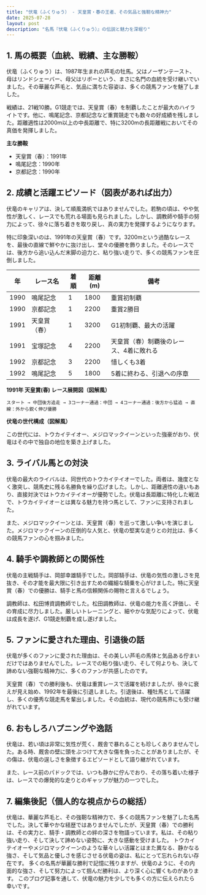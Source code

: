 ```yaml
---
title: "伏竜（ふくりゅう） - 天皇賞・春の王者、その気品と強靭な精神力"
date: 2025-07-28
layout: post
description: "名馬『伏竜（ふくりゅう）』の伝説と魅力を深堀り"
---
```


## 1. 馬の概要（血統、戦績、主な勝鞍）

伏竜（ふくりゅう）は、1987年生まれの芦毛の牡馬。父はノーザンテースト、母はリンドシェーバー、母父はリボーという、まさに名門の血統を受け継いでいました。その華麗な芦毛と、気品に満ちた容姿は、多くの競馬ファンを魅了しました。

戦績は、21戦10勝。G1競走では、天皇賞（春）を制覇したことが最大のハイライトです。他に、鳴尾記念、京都記念など重賞競走でも数々の好成績を残しました。距離適性は2000m以上の中長距離で、特に3200mの長距離戦においてその真価を発揮しました。

**主な勝鞍**

* 天皇賞（春）：1991年
* 鳴尾記念：1990年
* 京都記念：1990年


## 2. 成績と活躍エピソード（図表があれば出力）

伏竜のキャリアは、決して順風満帆ではありませんでした。若駒の頃は、やや気性が激しく、レースでも荒れる場面も見られました。しかし、調教師や騎手の努力によって、徐々に落ち着きを取り戻し、真の実力を発揮するようになります。

特に印象深いのは、1991年の天皇賞（春）です。3200mという過酷なレースを、最後の直線で鮮やかに抜け出し、堂々の優勝を飾りました。そのレースでは、後方から追い込んだ末脚の迫力と、粘り強い走りで、多くの競馬ファンを圧倒しました。

| 年 | レース名             | 着順 | 距離(m) | 備考                                      |
|---|----------------------|-------|----------|-------------------------------------------|
| 1990 | 鳴尾記念             | 1     | 1800     | 重賞初制覇                                  |
| 1990 | 京都記念             | 1     | 2200     | 重賞2勝目                                  |
| 1991 | 天皇賞（春）         | 1     | 3200     | G1初制覇、最大の活躍                         |
| 1991 | 宝塚記念             | 4     | 2200     | 天皇賞（春）制覇後のレース、4着に敗れる     |
| 1992 | 京都記念             | 3     | 2200     | 惜しくも3着                                  |
| 1992 | 鳴尾記念             | 5     | 1800     | 5着に終わる、引退への序章                 |


**1991年 天皇賞(春) レース展開図（図解風）**

```
スタート → 中団後方追走 → 3コーナー通過：中団 → 4コーナー通過：後方から猛追 → 直線：外から鋭く伸び優勝
```

**伏竜の世代構成（図解風）**

この世代には、トウカイテイオー、メジロマックイーンといった強豪がおり、伏竜はその中で独自の地位を築き上げました。


## 3. ライバル馬との対決

伏竜の最大のライバルは、同世代のトウカイテイオーでした。両者は、幾度となく激突し、競馬史に残る名勝負を繰り広げました。しかし、距離適性の違いもあり、直接対決ではトウカイテイオーが優勢でした。伏竜は長距離に特化した戦法で、トウカイテイオーとは異なる魅力を持つ馬として、ファンに支持されました。

また、メジロマックイーンとは、天皇賞（春）を巡って激しい争いを演じました。メジロマックイーンの圧倒的な人気と、伏竜の堅実な走りとの対比は、多くの競馬ファンの心を掴みました。


## 4. 騎手や調教師との関係性

伏竜の主戦騎手は、岡部幸雄騎手でした。岡部騎手は、伏竜の気性の激しさを見抜き、その才能を最大限に引き出すための繊細な騎乗を心がけました。特に天皇賞（春）での優勝は、騎手と馬の信頼関係の賜物と言えるでしょう。

調教師は、松田博資調教師でした。松田調教師は、伏竜の能力を高く評価し、その育成に尽力しました。厳しいトレーニングと、細やかな気配りによって、伏竜は成長を遂げ、G1競走制覇を成し遂げました。


## 5. ファンに愛された理由、引退後の話

伏竜が多くのファンに愛された理由は、その美しい芦毛の馬体と気品ある佇まいだけではありませんでした。レースでの粘り強い走り、そして何よりも、決して諦めない強靭な精神力に、多くのファンが共感したのです。

天皇賞（春）での勝利後も、伏竜は重賞レースで活躍を続けましたが、徐々に衰えが見え始め、1992年を最後に引退しました。引退後は、種牡馬として活躍し、多くの優秀な競走馬を輩出しました。その血統は、現代の競馬界にも受け継がれています。


## 6. おもしろハプニングや逸話

伏竜は、若い頃は非常に気性が荒く、厩舎で暴れることも珍しくありませんでした。ある時、厩舎の壁に頭をぶつけて大きな傷を負ったことがありましたが、その傷は、伏竜の逞しさを象徴するエピソードとして語り継がれています。

また、レース前のパドックでは、いつも静かに佇んでおり、その落ち着いた様子は、レースでの爆発的な走りとのギャップが魅力の一つでした。


## 7. 編集後記（個人的な視点からの総括）

伏竜は、華麗な芦毛と、その強靭な精神力で、多くの競馬ファンを魅了した名馬でした。決して華やかな経歴ではありませんでしたが、天皇賞（春）での勝利は、その実力と、騎手・調教師との絆の深さを物語っています。私は、その粘り強い走り、そして決して諦めない姿勢に、大きな感動を受けました。  トウカイテイオーやメジロマックイーンのような華々しい活躍とはまた異なる、静かなる強さ、そして気品と優しさを感じさせる伏竜の姿は、私にとって忘れられない存在です。  多くの名馬が華麗な勝利で記憶に残りますが、伏竜のように、その内面的な強さ、そして努力によって掴んだ勝利は、より深く心に響くものがあります。  このブログ記事を通して、伏竜の魅力を少しでも多くの方に伝えられたら幸いです。
